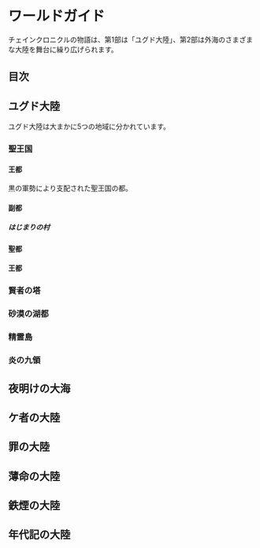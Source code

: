 ワールドガイド
====================================================

チェインクロニクルの物語は、第1部は「ユグド大陸」、第2部は外海のさまざまな大陸を舞台に繰り広げられます。


目次
----------------------------------------------------

ユグド大陸
----------------------------------------------------

ユグド大陸は大まかに5つの地域に分かれています。

### 聖王国

#### 王都

黒の軍勢により支配された聖王国の都。

#### 副都

##### はじまりの村


#### 聖都


#### 王都



### 賢者の塔
### 砂漠の湖都
### 精霊島
### 炎の九領


夜明けの大海
----------------------------------------------------

ケ者の大陸
----------------------------------------------------

罪の大陸
----------------------------------------------------

薄命の大陸
----------------------------------------------------

鉄煙の大陸
----------------------------------------------------

年代記の大陸
----------------------------------------------------


